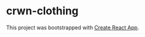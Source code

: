 # crwn-clothing

This project was bootstrapped with [Create React App](https://github.com/facebook/create-react-app).